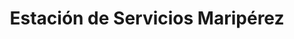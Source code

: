 ---
title: "Estación de Servicios Maripérez"
url: /caracas/estacion-de-servicios-mariperez/
shop: comodidad
---